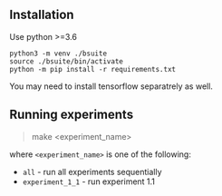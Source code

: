 
## Installation
Use python >=3.6
```
python3 -m venv ./bsuite
source ./bsuite/bin/activate
python -m pip install -r requirements.txt
```
You may need to install tensorflow separatrely as well.




## Running experiments
> make <experiment_name>

where `<experiment_name>` is one of the following:
* `all` - run all experiments sequentially
* `experiment_1_1` - run experiment 1.1


